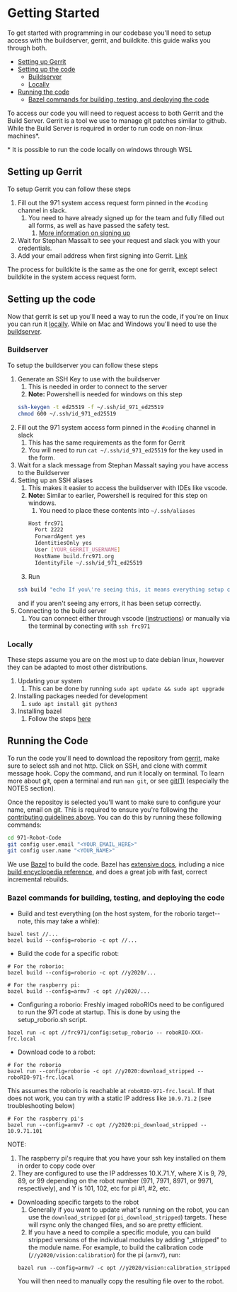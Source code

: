 # Getting Started

To get started with programming in our codebase you'll need to setup access with the buildserver, gerrit, and buildkite.
this guide walks you through both.

* [Setting up Gerrit](#setting-up-gerrit)
* [Setting up the code](#setting-up-the-code)
    * [Buildserver](#buildserver)
    * [Locally](#locally)
* [Running the code](#running-the-code)
    * [Bazel commands for building, testing, and deploying the code](#bazel-commands-for-building-testing-and-deploying-the-code)

To access our code you will need to request access to both Gerrit and the Build Server.
Gerrit is a tool we use to manage git patches similar to github.
While the Build Server is required in order to run code on non-linux machines*.

\* It is possible to run the code locally on windows through WSL

## Setting up Gerrit
To setup Gerrit you can follow these steps
1. Fill out the 971 system access request form pinned in the `#coding` channel in slack.
    1. You need to have already signed up for the team and fully filled out all forms, as well as have passed the safety test.
        1. [More information on signing up](https://frc971.org/join)
2. Wait for Stephan Massalt to see your request and slack you with your credentials.
3. Add your email address when first signing into Gerrit. [Link](https://software.frc971.org/gerrit/settings/#Profile)

The process for buildkite is the same as the one for gerrit, except select buildkite in the system access request form.

## Setting up the code

Now that gerrit is set up you'll need a way to run the code, if you're on linux you can run it [locally](#locally).
While on Mac and Windows you'll need to use the [buildserver](#buildserver).

### Buildserver

To setup the buildserver you can follow these steps
1. Generate an SSH Key to use with the buildserver
    1. This is needed in order to connect to the server
    2. **Note:** Powershell is needed for windows on this step
    ```bash
    ssh-keygen -t ed25519 -f ~/.ssh/id_971_ed25519
    chmod 600 ~/.ssh/id_971_ed25519
    ```
2. Fill out the 971 system access form pinned in the `#coding` channel in slack
    1. This has the same requirements as the form for Gerrit
    2. You will need to run `cat ~/.ssh/id_971_ed25519` for the key used in the form.
3. Wait for a slack message from Stephan Massalt saying you have access to the Buildserver
4. Setting up an SSH aliases
    1. This makes it easier to access the buildserver with IDEs like vscode.
    2. **Note:** Similar to earlier, Powershell is required for this step on windows.
        1. You need to place these contents into `~/.ssh/aliases`
        ```bash
        Host frc971
          Port 2222
          ForwardAgent yes
          IdentitiesOnly yes
          User [YOUR_GERRIT_USERNAME]
          HostName build.frc971.org
          IdentityFile ~/.ssh/id_971_ed25519
        ```
    3. Run
    ```bash
    ssh build "echo If you\'re seeing this, it means everything setup correctly"
    ```
    and if you aren't seeing any errors, it has been setup correctly. 
5. Connecting to the build server
    1. You can connect either through vscode ([instructions](documentation/tutorials/setup-ssh-vscode.md)) or manually via the terminal by conecting with `ssh frc971`


### Locally

These steps assume you are on the most up to date debian linux, however they can be adapted to most other distributions.

1. Updating your system
    1. This can be done by running `sudo apt update && sudo apt upgrade`
2. Installing packages needed for development
    1. `sudo apt install git python3`
3. Installing bazel
    1. Follow the steps [here](https://bazel.build/install/ubuntu)

## Running the Code

To run the code you'll need to download the repository from [gerrit](https://software.frc971.org/gerrit/admin/repos/971-Robot-Code), make sure to select ssh and not http. Click on SSH, and clone with commit message hook. Copy the command, and run it locally on terminal.
To learn more about git, open a terminal and run `man git`, or see [git(1)](https://manpages.debian.org/buster/git-man/git.1.en.html) (especially the NOTES section).

Once the repositoy is selected you'll want to make sure to configure your name, email on git. This is required to ensure you're following the [contributing guidelines above](#contributing). You can do this by running these following commands:
```bash
cd 971-Robot-Code
git config user.email "<YOUR_EMAIL_HERE>"
git config user.name "<YOUR_NAME>"
```
We use [Bazel](http://bazel.io) to build the code. Bazel has [extensive docs](https://docs.bazel.build/versions/master/build-ref.html), including a nice [build encyclopedia reference](https://docs.bazel.build/versions/master/be/overview.html), and does a great job with fast, correct incremental rebuilds.

### Bazel commands for building, testing, and deploying the code
  * Build and test everything (on the host system, for the roborio target-- note, this may take a while):
```
bazel test //...
bazel build --config=roborio -c opt //...
```
  * Build the code for a specific robot:
```console
# For the roborio:
bazel build --config=roborio -c opt //y2020/...
```
```
# For the raspberry pi:
bazel build --config=armv7 -c opt //y2020/...
```

  * Configuring a roborio: Freshly imaged roboRIOs need to be configured to run the 971 code
at startup.  This is done by using the setup_roborio.sh script.
```console
bazel run -c opt //frc971/config:setup_roborio -- roboRIO-XXX-frc.local
```

  * Download code to a robot:
```console
# For the roborio
bazel run --config=roborio -c opt //y2020:download_stripped -- roboRIO-971-frc.local
```
This assumes the roborio is reachable at `roboRIO-971-frc.local`.  If that does not work, you can try with a static IP address like `10.9.71.2` (see troubleshooting below)
```console
# For the raspberry pi's
bazel run --config=armv7 -c opt //y2020:pi_download_stripped -- 10.9.71.101
```
NOTE:
  1. The raspberry pi's require that you have your ssh key installed on them in order to copy code over
  2. They are configured to use the IP addresses 10.X.71.Y, where X is 9, 79, 89, or 99 depending on the robot number (971, 7971, 8971, or 9971, respectively), and Y is 101, 102, etc for pi #1, #2, etc.

  * Downloading specific targets to the robot
    1. Generally if you want to update what's running on the robot, you can use the `download_stripped` (or `pi_download_stripped`) targets.  These will rsync only the changed files, and so are pretty efficient.
    2. If you have a need to compile a specific module, you can build stripped versions of the individual modules by adding "_stripped" to the module name.  For example, to build the calibration code (`//y2020/vision:calibration`) for the pi (`armv7`), run:
    ```console
    bazel run --config=armv7 -c opt //y2020/vision:calibration_stripped
    ```
    You will then need to manually copy the resulting file over to the robot.


